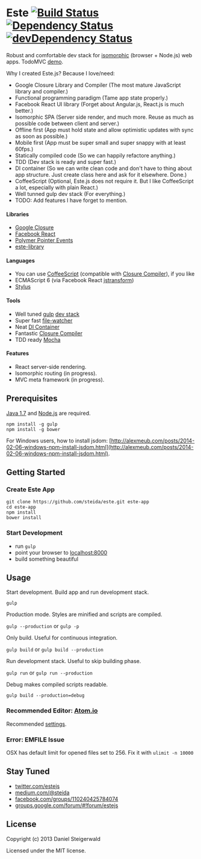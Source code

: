 # Este [![Build Status](https://secure.travis-ci.org/steida/este.png?branch=master)](http://travis-ci.org/steida/este) [![Dependency Status](https://david-dm.org/steida/este.png)](https://david-dm.org/steida/este) [![devDependency Status](https://david-dm.org/steida/este/dev-status.png)](https://david-dm.org/steida/este#info=devDependencies)

Robust and comfortable dev stack for [isomorphic](http://nerds.airbnb.com/isomorphic-javascript-future-web-apps/) (browser + Node.js) web apps. TodoMVC [demo](http://steida-este-todomvc.nodejitsu.com).

Why I created Este.js? Because I love/need:
  - Google Closure Library and Compiler (The most mature JavaScript library and compiler.)
  - Functional programming paradigm (Tame app state properly.)
  - Facebook React UI library (Forget about Angular.js, React.js is much better.)
  - Isomorphic SPA (Server side render, and much more. Reuse as much as possible code between client and server.)
  - Offline first (App must hold state and allow optimistic updates with sync as soon as possible.)
  - Mobile first (App must be super small and super snappy with at least 60fps.)
  - Statically compiled code (So we can happily refactore anything.)
  - TDD (Dev stack is ready and super fast.)
  - DI container (So we can write clean code and don't have to thing about app structure. Just create class here and ask for it elsewhere. Done.)
  - CoffeeScript (Optional, Este.js does not require it. But I like CoffeeScript a lot, especially with plain React.)
  - Well tunned gulp dev stack (For everything.)
  - TODO: Add features I have forget to mention.

#### Libraries
  - [Google Closure](https://developers.google.com/closure/library/)
  - [Facebook React](http://facebook.github.io/react/)
  - [Polymer Pointer Events](http://www.polymer-project.org/platform/pointer-events.html)
  - [este-library](https://github.com/steida/este-library)

#### Languages
  - You can use [CoffeeScript](coffeescript.org) (compatible with [Closure Compiler](https://developers.google.com/closure/compiler/)), if you like
  - ECMAScript 6 (via Facebook React [jstransform](https://github.com/facebook/jstransform/tree/master/visitors/__tests__))
  - [Stylus](http://learnboost.github.io/stylus/)

#### Tools
  - Well tuned [gulp](gulpjs.com) [dev stack](https://github.com/steida/gulp-este)
  - Super fast [file-watcher](https://github.com/steida/este-watch)
  - Neat [DI Container](https://github.com/steida/gulp-closure-dicontainer)
  - Fantastic [Closure Compiler](https://developers.google.com/closure/compiler/)
  - TDD ready [Mocha](http://visionmedia.github.io/mocha)

#### Features
  - React server-side rendering.
  - Isomorphic routing (in progress).
  - MVC meta framework (in progress).

## Prerequisites
  [Java 1.7](http://www.oracle.com/technetwork/java/javase/downloads/index.html) and [Node.js](http://nodejs.org) are required.
  ```shell
  npm install -g gulp
  npm install -g bower
  ```
  
For Windows users, how to install jsdom: [http://alexmeub.com/posts/2014-02-06-windows-npm-install-jsdom.html](http://alexmeub.com/posts/2014-02-06-windows-npm-install-jsdom.html).

## Getting Started

### Create Este App

  ```shell
  git clone https://github.com/steida/este.git este-app
  cd este-app
  npm install
  bower install
  ```

### Start Development

  - run ```gulp```
  - point your browser to [localhost:8000](http://localhost:8000)
  - build something beautiful

## Usage

  Start development. Build app and run development stack.

  ```gulp ```

  Production mode. Styles are minified and scripts are compiled.

  ```gulp --production``` or ```gulp -p```

  Only build. Useful for continuous integration.

  ```gulp build``` or ```gulp build --production```

  Run development stack. Useful to skip building phase.

  ```gulp run``` or ```gulp run --production```

  Debug makes compiled scripts readable.

  ```gulp build --production=debug```

### Recommended Editor: [Atom.io](http://atom.io)

Recommended [settings](https://github.com/steida/atom-io-settings).

### Error: EMFILE Issue

OSX has default limit for opened files set to 256. Fix it with ```ulimit -n 10000```

## Stay Tuned

  - [twitter.com/estejs](https://twitter.com/estejs)
  - [medium.com/@steida](https://medium.com/@steida)
  - [facebook.com/groups/110240425784074](https://www.facebook.com/groups/110240425784074/)
  - [groups.google.com/forum/#!forum/estejs](https://groups.google.com/forum/#!forum/estejs)

## License
Copyright (c) 2013 Daniel Steigerwald

Licensed under the MIT license.
